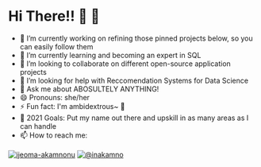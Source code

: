 # Hi There!! 👋 👋

- 🔭 I’m currently working on refining those pinned projects below, so you can easily follow them 
- 🌱 I’m currently learning and becoming an expert in SQL
- 👯 I’m looking to collaborate on different open-source application projects
- 🤔 I’m looking for help with Reccomendation Systems for Data Science 
- 💬 Ask me about ABOSULTELY ANYTHING!
- 😄 Pronouns: she/her
- ⚡ Fun fact: I'm ambidextrous~ 🙌
- 🥅 2021 Goals: Put my name out there and upskill in as many areas as I can handle
- 📫 How to reach me:

<p align="left"><a href="https://www.linkedin.com/in/ijeoma-akamnonu-b761311ba/u" target="blank"><img align="center" src="https://img.shields.io/badge/LinkedIn-0077B5?style=for-the-badge&logo=linkedin&logoColor=white" alt="ijeoma-akamnonu" /></a>
<a href="https://medium.com/@inakamno" target="blank"><img align="center" src="https://img.shields.io/badge/Medium-12100E?style=for-the-badge&logo=medium&logoColor=white" alt="@inakamno" /></a>
</p>

<!--
**aamoeji04/aamoeji04** is a ✨ _special_ ✨ repository because its `README.md` (this file) appears on your GitHub profile.

Here are some ideas to get you started:

- 🔭 I’m currently working on...
- 🌱 I’m currently learning...
- 👯 I’m looking to collaborate on...
- 🤔 I’m looking for help with...
- 💬 Ask me about...
- 📫 How to reach me: 
- 😄 Pronouns:
- ⚡ Fun fact:

</details>
[imagegmail]: https://img.shields.io/badge/Gmail-D14836?style=for-the-badge&logo=gmail&logoColor=white
[imagemedium]: https://img.shields.io/badge/Medium-12100E?style=for-the-badge&logo=medium&logoColor=white
[imagelinked]: https://img.shields.io/badge/LinkedIn-0077B5?style=for-the-badge&logo=linkedin&logoColor=white
[imagepython]: https://img.shields.io/badge/Python-14354C?style=for-the-badge&logo=python&logoColor=white


[website]: 
[course]: 
[twitter]: https://twitter.com/ndidiamaka
[youtube]: 
[instagram]: https://www.instagram.com/aamoeji/
[linkedin]: https://linkedin.com/in/ijeoma-akamnonu
[webdevplaylist]: 


###Languages and Tools

<p align="left"> <a href="https://git-scm.com/" target="_blank"> <img src="https://www.vectorlogo.zone/logos/git-scm/git-scm-icon.svg" alt="git" width="40" height="40"/> </a> <a href="https://www.python.org" target="_blank"> <img src="https://raw.githubusercontent.com/devicons/devicon/master/icons/python/python-original.svg" alt="python" width="40" height="40"/> </a> <a href="https://scikit-learn.org/" target="_blank"> <img src="https://upload.wikimedia.org/wikipedia/commons/0/05/Scikit_learn_logo_small.svg" alt="scikit_learn" width="40" height="40"/> </a> <a href="https://www.tensorflow.org" target="_blank"> <img src="https://www.vectorlogo.zone/logos/tensorflow/tensorflow-icon.svg" alt="tensorflow" width="40" height="40"/> </a> </p>

![image](https://img.shields.io/badge/Gmail-D14836?style=for-the-badge&logo=gmail&logoColor=white)
![image](https://img.shields.io/badge/Python-14354C?style=for-the-badge&logo=python&logoColor=white)

<a href="LINK" target="blank"><img align="center" src="ICON_LINK" alt="USERNAME" height="ICON_HEIGHT" width="ICON_WIDTH" /></a>


-->





